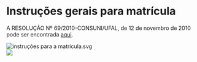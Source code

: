 


Instruções gerais para matrícula
================================








A RESOLUÇÃO Nº 69/2010-CONSUNI/UFAL, de 12 de novembro de 2010 pode ser encontrada [aqui](https://ufal.br/resolucoes/2010/resolucao-no-69-2010-de-12-11-2010). 


![instruções para a matricula.svg](../../documentos/imagens/instrucoes-para-a-matricula.svg/%40%40images/d07e6bf2-2e49-423b-8426-2b1c446a6a87.svg "instruções para a matricula.svg")  
![](https://arapiraca.ufal.br/graduacao/resolveuid/23f377c2ccd94fada4a5207b32e8876c/@@images/image/large)








